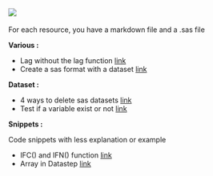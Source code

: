 
![](https://support.sas.com/images/SAS_TPTK_logo.gif) 
---

For each resource, you have a markdown file and a .sas file

**Various :**  

 - Lag without the lag function [link](https://github.com/NicoDupont/Resources/blob/master/SAS/Various/lag_without_lag_function.md) 
 - Create a sas format with a dataset [link](https://github.com/NicoDupont/Resources/blob/master/SAS/Various/create_format_with_a_dataset.md) 


**Dataset :**  

- 4 ways to delete sas datasets [link](https://github.com/NicoDupont/Resources/blob/master/SAS/Dataset/delete_dataset.md)
- Test if a variable exist or not [link](https://github.com/NicoDupont/Resources/blob/master/SAS/Dataset/var_exist.md)


**Snippets :**  

Code snippets with less explanation or example  

- IFC() and IFN() function [link](https://github.com/NicoDupont/Resources/blob/master/SAS/Snippets/ifc_and_ifn_function.sas)
- Array in Datastep [link](https://github.com/NicoDupont/Resources/blob/master/SAS/Snippets/an_array_in_a_datastep.sas)
